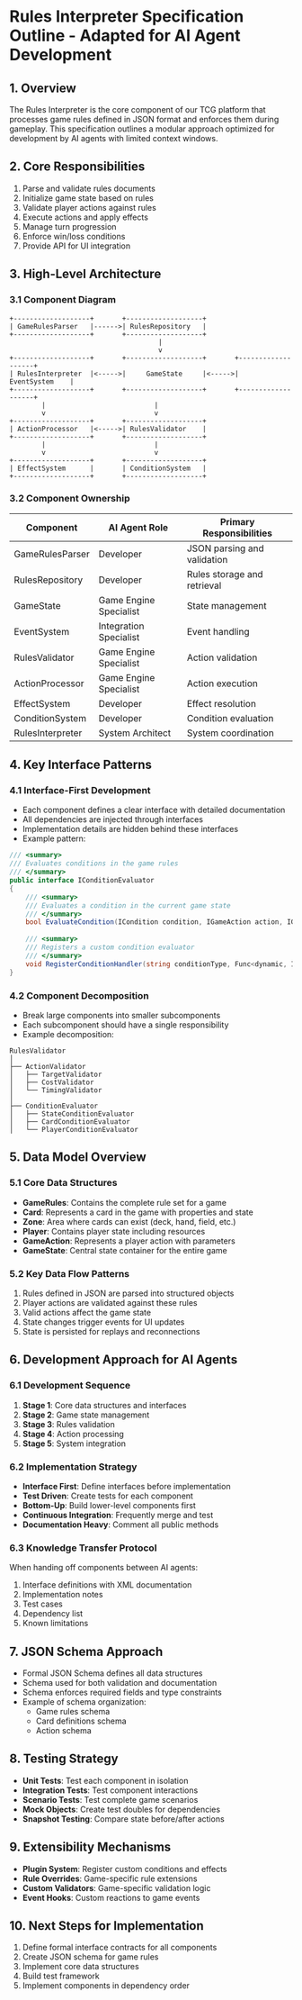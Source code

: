 # Rules Interpreter Specification Outline - Adapted for AI Agent Development

## 1. Overview

The Rules Interpreter is the core component of our TCG platform that processes game rules defined in JSON format and enforces them during gameplay. This specification outlines a modular approach optimized for development by AI agents with limited context windows.

## 2. Core Responsibilities

1. Parse and validate rules documents
2. Initialize game state based on rules
3. Validate player actions against rules
4. Execute actions and apply effects
5. Manage turn progression
6. Enforce win/loss conditions
7. Provide API for UI integration

## 3. High-Level Architecture

### 3.1 Component Diagram

```
+-------------------+       +-------------------+
| GameRulesParser   |------>| RulesRepository   |
+-------------------+       +-------------------+
                                     |
                                     v
+-------------------+       +-------------------+       +-------------------+
| RulesInterpreter  |<----->|     GameState     |<----->|    EventSystem    |
+-------------------+       +-------------------+       +-------------------+
        |                           |
        v                           v
+-------------------+       +-------------------+
| ActionProcessor   |<----->| RulesValidator    |
+-------------------+       +-------------------+
        |                           |
        v                           v
+-------------------+       +-------------------+
| EffectSystem      |       | ConditionSystem   |
+-------------------+       +-------------------+
```

### 3.2 Component Ownership

| Component | AI Agent Role | Primary Responsibilities |
|-----------|---------------|--------------------------|
| GameRulesParser | Developer | JSON parsing and validation |
| RulesRepository | Developer | Rules storage and retrieval |
| GameState | Game Engine Specialist | State management |
| EventSystem | Integration Specialist | Event handling |
| RulesValidator | Game Engine Specialist | Action validation |
| ActionProcessor | Game Engine Specialist | Action execution |
| EffectSystem | Developer | Effect resolution |
| ConditionSystem | Developer | Condition evaluation |
| RulesInterpreter | System Architect | System coordination |

## 4. Key Interface Patterns

### 4.1 Interface-First Development

- Each component defines a clear interface with detailed documentation
- All dependencies are injected through interfaces
- Implementation details are hidden behind these interfaces
- Example pattern:

```csharp
/// <summary>
/// Evaluates conditions in the game rules
/// </summary>
public interface IConditionEvaluator
{
    /// <summary>
    /// Evaluates a condition in the current game state
    /// </summary>
    bool EvaluateCondition(ICondition condition, IGameAction action, IGameState gameState);
    
    /// <summary>
    /// Registers a custom condition evaluator
    /// </summary>
    void RegisterConditionHandler(string conditionType, Func<dynamic, IGameAction, IGameState, bool> handler);
}
```

### 4.2 Component Decomposition

- Break large components into smaller subcomponents
- Each subcomponent should have a single responsibility
- Example decomposition:

```
RulesValidator
│
├── ActionValidator
│   ├── TargetValidator
│   ├── CostValidator
│   └── TimingValidator
│
├── ConditionEvaluator
│   ├── StateConditionEvaluator
│   ├── CardConditionEvaluator
│   └── PlayerConditionEvaluator
```

## 5. Data Model Overview

### 5.1 Core Data Structures

- **GameRules**: Contains the complete rule set for a game
- **Card**: Represents a card in the game with properties and state
- **Zone**: Area where cards can exist (deck, hand, field, etc.)
- **Player**: Contains player state including resources
- **GameAction**: Represents a player action with parameters
- **GameState**: Central state container for the entire game

### 5.2 Key Data Flow Patterns

1. Rules defined in JSON are parsed into structured objects
2. Player actions are validated against these rules
3. Valid actions affect the game state
4. State changes trigger events for UI updates
5. State is persisted for replays and reconnections

## 6. Development Approach for AI Agents

### 6.1 Development Sequence

1. **Stage 1**: Core data structures and interfaces
2. **Stage 2**: Game state management
3. **Stage 3**: Rules validation
4. **Stage 4**: Action processing
5. **Stage 5**: System integration

### 6.2 Implementation Strategy

- **Interface First**: Define interfaces before implementation
- **Test Driven**: Create tests for each component
- **Bottom-Up**: Build lower-level components first
- **Continuous Integration**: Frequently merge and test
- **Documentation Heavy**: Comment all public methods

### 6.3 Knowledge Transfer Protocol

When handing off components between AI agents:

1. Interface definitions with XML documentation
2. Implementation notes
3. Test cases
4. Dependency list
5. Known limitations

## 7. JSON Schema Approach

- Formal JSON Schema defines all data structures
- Schema used for both validation and documentation
- Schema enforces required fields and type constraints
- Example of schema organization:
  - Game rules schema
  - Card definitions schema
  - Action schema

## 8. Testing Strategy

- **Unit Tests**: Test each component in isolation
- **Integration Tests**: Test component interactions
- **Scenario Tests**: Test complete game scenarios
- **Mock Objects**: Create test doubles for dependencies
- **Snapshot Testing**: Compare state before/after actions

## 9. Extensibility Mechanisms

- **Plugin System**: Register custom conditions and effects
- **Rule Overrides**: Game-specific rule extensions
- **Custom Validators**: Game-specific validation logic
- **Event Hooks**: Custom reactions to game events

## 10. Next Steps for Implementation

1. Define formal interface contracts for all components
2. Create JSON schema for game rules
3. Implement core data structures
4. Build test framework
5. Implement components in dependency order

